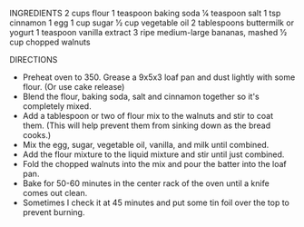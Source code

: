 
INGREDIENTS 
2 cups flour
1 teaspoon baking soda
1⁄4 teaspoon salt
1 tsp cinnamon
1 egg
1 cup sugar
1⁄2 cup vegetable oil
2 tablespoons buttermilk or yogurt
1 teaspoon vanilla extract
3 ripe medium-large bananas, mashed
1⁄2 cup chopped walnuts



DIRECTIONS
* Preheat oven to 350. Grease a 9x5x3 loaf pan and dust lightly with some flour.  (Or use cake release)
* Blend the flour, baking soda, salt and cinnamon together so it's completely mixed.
* Add a tablespoon or two of flour mix to the walnuts and stir to coat them. (This will help prevent them from sinking down as the bread cooks.)
* Mix the egg, sugar, vegetable oil, vanilla, and milk until combined.
* Add the flour mixture to the liquid mixture and stir until just combined.
* Fold the chopped walnuts into the mix and pour the batter into the loaf pan.
* Bake for 50-60 minutes in the center rack of the oven until a knife comes out clean.  
* Sometimes I check it at 45 minutes and put some tin foil over the top to prevent burning.
